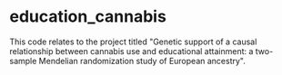 # education_cannabis
This code relates to the project titled "Genetic support of a causal relationship between cannabis use and educational attainment: a two-sample Mendelian randomization study of European ancestry".
